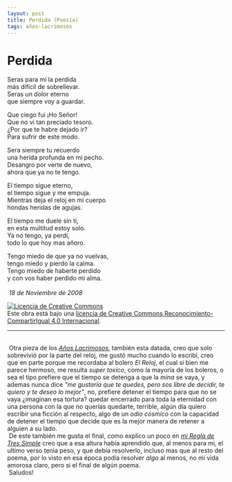 ```yaml
---
layout: post
title: Perdida (Poesía)
tags: años-lacrimosos
---
```


# Perdida

Seras para mí la perdida<br/>
más difícil de sobrellevar.<br/>
Seras un dolor eterno<br/>
que siempre voy a guardar.<br/>

Que ciego fui ¡Ho Señor!<br/>
Que no vi tan preciado tesoro.<br/>
¿Por que te habre dejado ir?<br/>
Para sufrir de este modo.<br/>

Sera siempre tu recuerdo<br/>
una herida profunda en mi pecho.<br/>
Desangro por verte de nuevo,<br/>
ahora que ya no te tengo.<br/>

El tiempo sigue eterno,<br/>
el tiempo sigue y me empuja.<br/>
Mientras deja el reloj en mi cuerpo<br/>
hondas heridas de agujas.<br/>

El tiempo me duele sin ti,<br/>
en esta multitud estoy solo.<br/>
Ya no tengo, ya perdí,<br/>
todo lo que hoy mas añoro.<br/>

Tengo miedo de que ya no vuelvas,<br/>
tengo miedo y pierdo la calma.<br/>
Tengo miedo de haberte perdido<br/>
y con vos haber perdido mi alma.<br/>
<br/>&nbsp;_18 de Noviembre de 2008_

<a rel="license" href="http://creativecommons.org/licenses/by-sa/4.0/"><img alt="Licencia de Creative Commons" style="border-width:0" src="https://i.creativecommons.org/l/by-sa/4.0/88x31.png" /></a><br />Este obra está bajo una <a rel="license" href="http://creativecommons.org/licenses/by-sa/4.0/">licencia de Creative Commons Reconocimiento-CompartirIgual 4.0 Internacional</a>.

---
<br/>&nbsp;Otra pieza de los [_Años Lacrimosos_](https://calevin.github.io/Sobre-Los-A%C3%B1os-Lacrimosos/), también esta datada, creo que solo sobrevivió por la parte del reloj, me gustó mucho cuando lo escribí, creo que en parte porque me recordaba al bolero _El Reloj_, el cual si bien me parece hermoso, me resulta _super toxico_, como la mayoría de los boleros, o sea el tipo prefiere que el tiempo se detenga a que la _mina_ se vaya, y ademas nunca dice _"me gustaría que te quedes, pero sos libre de decidir, te quiero y te deseo lo mejor"_, no, prefiere detener el tiempo para que no se vaya ¿imaginan esa tortura? quedar encerrado para toda la eternidad con una persona con la que no querías quedarte, terrible, algún día quiero escribir una ficción al respecto, algo de un _odio cósmico_ con la capacidad de detener el tiempo que decide que es la mejor manera de retener a alguien a su lado.<br/>&nbsp;De este también me gusta el final, como explico un poco en [_mi Regla de Tres Simple_](https://calevin.github.io/Escribir-y-Mi-Regla-de-Tres-Simple/) creo que a esa altura había aprendido que, al menos para mi, el ultimo verso tenia peso, y que debía resolverlo, incluso mas que al resto del poema, por lo visto en esa época podía resolver _algo_ al menos, no mi vida amorosa claro, pero si el final de algún poema.<br/>&nbsp;Saludos!
